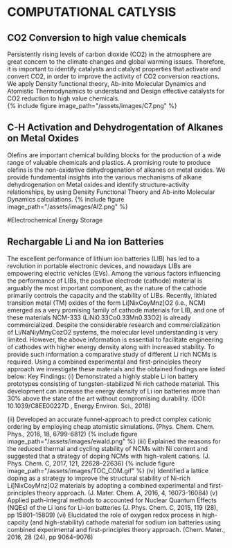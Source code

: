 
# COMPUTATIONAL CATLYSIS
## CO2 Conversion to high value chemicals
Persistently rising levels of carbon dioxide (CO2) in the atmosphere are great concern to the climate changes and global warming issues. Therefore, it is important to identify catalysts and catalyst properties that activate and convert CO2, in order to improve the activity of CO2 conversion reactions. We apply Density functional theory, Ab-inito Molecular Dynamics and Atomistic Thermodynamics to understand and Design effective catalysts for CO2 reduction to high value chemicals.  
{% include figure image_path="/assets/images/C7.png" %}
## C-H Activation and Dehydrogentation of Alkanes on Metal Oxides
Olefins are important chemical building blocks for the production of a wide range of valuable chemicals and plastics. A promising route to produce olefins is the non-oxidative dehydrogenation of alkanes on metal oxides. We provide fundamental insights into the various mechanisms of alkane dehydrogenation on Metal oxides and identify structure-activity relationships, by using Density Functional Theory and Ab-inito Molecular Dynamics calculations.
{% include figure image_path="/assets/images/Al2.png" %}

#Electrochemical Energy Storage
## Rechargable Li and Na ion Batteries 
The excellent performance of lithium ion batteries (LIB) has led to a revolution in portable electronic devices, and nowadays LIBs are empowering electric vehicles (EVs). Among the various factors influencing the performance of LIBs, the positive electrode (cathode) material is arguably the most important component, as the nature of the cathode primarily controls the capacity and the stability of LIBs. Recently, lithiated transition metal (TM) oxides of the form Li[NixCoyMnz]O2 (i.e., NCM) emerged as a very promising family of cathode materials for LIB, and one of these materials NCM-333 (LiNi0.33Co0.33Mn0.33O2) is already commercialized. Despite the considerable research and commercialization of Li/NaNiyMnyCozO2 systems, the molecular level understanding is very limited. However, the above information is essential to facilitate engineering of cathodes with higher energy density along with increased stability. To provide such information a comparative study of different Li rich NCMs is required. Using a combined experimental and first-principles theory approach we investigate these materials and the obtained findings are listed below: 
Key Findings: 
(i)	Demonstrated a highly stable Li ion battery prototypes consisting of tungsten-stabilized Ni rich cathode material. This development can increase the energy density of Li ion batteries more than 30% above the state of the art without compromising durability. (DOI: 10.1039/C8EE00227D , Energy Environ. Sci., 2018) 

(ii)	Developed an accurate funnel-approach to predict complex cationic ordering by employing cheap atomistic simulations. (Phys. Chem. Chem. Phys., 2016, 18, 6799-6812) {% include figure image_path="/assets/images/ewald.png" %}
(iii)	Explained the reasons for the reduced thermal and cycling stability of NCMs with Ni content and suggested that a strategy of doping NCMs with high-valent cations. (J. Phys. Chem. C, 2017, 121, 22628–22636)
{% include figure image_path="/assets/images/TOC_COM.gif" %}
(iv)	Identified a lattice doping as a strategy to improve the structural stability of Ni-rich Li[NixCoyMnz]O2 materials by adopting a combined experimental and first-principles theory approach. (J. Mater. Chem. A, 2016, 4, 16073-16084)
(v)	Applied path-integral methods to accounted for Nuclear Quantum Effects (NQEs) of the Li ions for Li-ion batteries (J. Phys. Chem. C, 2015, 119 (28), pp 15801–15809)
(vi)	Elucidated the role of oxygen redox process in high-capcity (and high-stability) cathode material for sodium ion batteries using combined experimental and first-principles theory approach. (Chem. Mater., 2016, 28 (24), pp 9064–9076)
#
